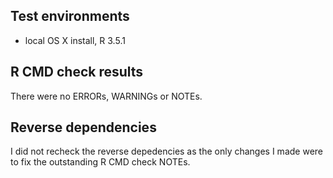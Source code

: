## Test environments
* local OS X install, R 3.5.1

## R CMD check results
There were no ERRORs, WARNINGs or NOTEs.

## Reverse dependencies
I did not recheck the reverse depedencies as the only changes I made were to fix the outstanding R CMD check NOTEs.
